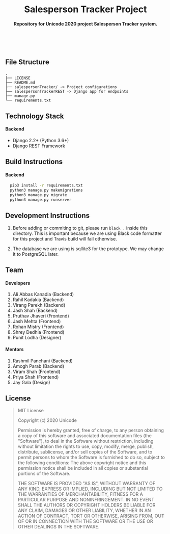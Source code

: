 <p>
    <h1 align='center'> Salesperson Tracker Project </h1>
</p>

<h4 align='center'>Repository for Unicode 2020 project Salesperson Tracker system. </h4>

<br>
<br>
<br>

## File Structure

```
.
├── LICENSE
├── README.md
├── salespersonTracker/ -> Project configurations
├── salespersonTrackerREST -> Django app for endpoints
├── manage.py
└── requirements.txt
```

## Technology Stack

#### Backend

- Django 2.2+ (Python 3.6+)
- Django REST Framework

<!-- #### Frontend
- React <specify your versions> -->

## Build Instructions

#### Backend

```bash
  pip3 install -r requirements.txt
  python3 manage.py makemigrations
  python3 manage.py migrate
  python3 manage.py runserver
```

<!-- #### Frontend
```bash

``` -->

## Development Instructions

1. Before adding or commiting to git, please run `black .` inside this directory. This is important because we are using Black code formatter for this project and Travis build will fail otherwise.

2. The database we are using is sqllite3 for the prototype. We may change it to PostgreSQL later.

## Team

#### Developers

1. Ali Abbas Kanadia (Backend)
2. Rahil Kadakia (Backend)
3. Virang Parekh (Backend)
4. Jash Shah (Backend)
5. Pruthav Jhaveri (Frontend)
6. Jash Mehta (Frontend)
7. Rohan Mistry (Frontend)
8. Shrey Dedhia (Frontend)
9. Punit Lodha (Designer)

#### Mentors

1. Rashmil Panchani (Backend)
2. Amogh Parab (Backend)
3. Viram Shah (Frontend)
4. Priya Shah (Frontend)
5. Jay Gala (Design)

## License

> MIT License
>
> Copyright (c) 2020 Unicode
>
> Permission is hereby granted, free of charge, to any person obtaining a copy
> of this software and associated documentation files (the "Software"), to deal
> in the Software without restriction, including without limitation the rights
> to use, copy, modify, merge, publish, distribute, sublicense, and/or sell
> copies of the Software, and to permit persons to whom the Software is
> furnished to do so, subject to the following conditions:
> The above copyright notice and this permission notice shall be included in all
> copies or substantial portions of the Software.
>
> THE SOFTWARE IS PROVIDED "AS IS", WITHOUT WARRANTY OF ANY KIND, EXPRESS OR
> IMPLIED, INCLUDING BUT NOT LIMITED TO THE WARRANTIES OF MERCHANTABILITY,
> FITNESS FOR A PARTICULAR PURPOSE AND NONINFRINGEMENT. IN NO EVENT SHALL THE
> AUTHORS OR COPYRIGHT HOLDERS BE LIABLE FOR ANY CLAIM, DAMAGES OR OTHER
> LIABILITY, WHETHER IN AN ACTION OF CONTRACT, TORT OR OTHERWISE, ARISING FROM,
> OUT OF OR IN CONNECTION WITH THE SOFTWARE OR THE USE OR OTHER DEALINGS IN THE
> SOFTWARE.
